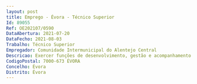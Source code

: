 ```yaml
--- 
layout: post
title: Emprego - Évora - Técnico Superior
Id: 89055
Ref: OE202107/0590
DataAbertura: 2021-07-20
DataFecho: 2021-08-03
Trabalho: Técnico Superior
Empregador: Comunidade Intermunicipal do Alentejo Central
Descricao: Exercer funções de desenvolvimento, gestão e acompanhamento de projetos nacionais e internacionais na área do planeamento estratégico e desenvolvimento sustentável do Alentejo Central. Garantir o desenvolvimento e acompanhamento técnico e financeiro de projetos relacionados com o desenvolvimento harmonioso, inteligente e sustentável do território, nomeadamente conexão e acessibilidades digitais   SIRAE – Sistema Integrado Regional de Acolhimento Empresarial do Alentejo Central, Economia Circular no AC, Estratégias territoriais de desenvolvimento (PDCT   Pacto para o Desenvolvimento e coesão Territorial 2020 e 2030, EIDT – Estratégia Integrada de desenvolvimento Territorial, Estratégia Regional de Especialização Inteligente (EREI)), Acompanhamento das políticas públicas de desenvolvimento regional  Projetos nas áreas do acolhimento empresarial, viveiros de empresas e reabilitação urbana ou outros projetos na área do desenvolvimento sustentável (ambiental, social e económico) associado ao Alentejo Central.Garantir o acompanhamento e identificação de programas de financiamento, elaboração de candidaturas, apoio aos municípios, criação e dinamização de grupos de trabalho para o desenvolvimento sustentável com os municípios, envolvendo os GADE’s, e a participação de outos atores regionais e acompanhamento de outras ações nas temáticas do desenvolvimento económico, social e ambiental do território. Assegurar todas as ações necessárias ao bom funcionamento dos serviços que necessitem a sua colaboração.Exercer as demais funções, procedimentos, tarefas ou atribuições que lhe são cometidas por lei, deliberação, despacho ou determinação superior.
CodigoPostal: 7000-673 ÉVORA
Concelho: Évora
Distrito: Évora
--- 
```

